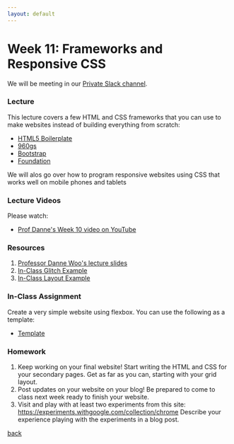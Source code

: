 ```yaml
---
layout: default
---
```


# Week 11: Frameworks and Responsive CSS
We will be meeting in our [Private Slack channel](https://join.slack.com/t/qc-design/shared_invite/zt-2pp65669v-dFXbGUpIfD_jHjGZEX~S0A).

### Lecture

This lecture covers a few HTML and CSS frameworks that you can use to make websites instead of building everything from scratch:

- [HTML5 Boilerplate](https://html5boilerplate.com/)
- [960gs](https://github.com/nathansmith/960-Grid-System/tree/master/code)
- [Bootstrap](https://getbootstrap.com/)
- [Foundation](http://foundation.zurb.com/)

We will alos go over how to program responsive websites using CSS that works well on mobile phones and tablets

### Lecture Videos
Please watch:

- [Prof Danne's Week 10 video on YouTube](https://youtu.be/V3_zdTS_xf0?si=Lx00iq-YlVYWLJuT)

### Resources
1. [Professor Danne Woo's lecture slides](https://teaching-files.s3.us-east-2.amazonaws.com/webdesign/Week10/webdesign_week10.pdf)
2. [In-Class Glitch Example](https://glitch.com/edit/#!/satisfying-rain-odometer)
3. [In-Class Layout Example](https://glitch.com/edit/#!/noisy-invincible-adjustment?path=index.html%3A1%3A0)

### In-Class Assignment

Create a very simple website using flexbox. You can use the following as a template:
- [Template](https://www.w3schools.com/css/css3_flexbox_responsive.asp)

### Homework

1. Keep working on your final website! Start writing the HTML and CSS for your secondary pages. Get as far as you can, starting with your grid layout.
2. Post updates on your website on your blog! Be prepared to come to class next week ready to finish your website.
3. Visit and play with at least two experiments from this site: https://experiments.withgoogle.com/collection/chrome
Describe your experience playing with the experiments in a blog post.

[back](./)
